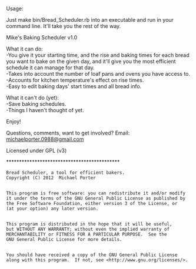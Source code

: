 Usage:

Just make bin/Bread_Scheduler.rb into an executable and run in your command line.  It'll take you the rest of the way.



Mike's Baking Scheduler v1.0

What it can do:
  <br />-You give it your starting time, and the rise and baking times for each bread you want to bake on the given day, and it'll give you the most efficient schedule it can manage for that day.
  <br />-Takes into account the number of loaf pans and ovens you have access to.
  <br />-Accounts for kitchen temperature's effect on rise times.
  <br />-Easy to edit baking days' start times and all bread info.
  
What it can't do (yet):
  <br />-Save baking schedules.
  <br />-Things I haven't thought of yet.
  
  
Enjoy!

Questions, comments, want to get involved?  Email: michaelporter.0988@gmail.com

Licensed under GPL (v3)

<p>********************************************</p>

    Bread Scheduler, a tool for efficient bakers.
    Copyright (C) 2012  Michael Porter
   

    This program is free software: you can redistribute it and/or modify
    it under the terms of the GNU General Public License as published by
    the Free Software Foundation, either version 3 of the License, or
    (at your option) any later version.


    This program is distributed in the hope that it will be useful,
    but WITHOUT ANY WARRANTY; without even the implied warranty of
    MERCHANTABILITY or FITNESS FOR A PARTICULAR PURPOSE.  See the
    GNU General Public License for more details.
 

    You should have received a copy of the GNU General Public License
    along with this program.  If not, see <http://www.gnu.org/licenses/>.